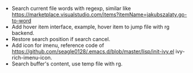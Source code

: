 * Search current file words with regexp, similar like https://marketplace.visualstudio.com/items?itemName=jakubszalaty.go-to-word
* Add hover item interface, example, hover item to jump file with rg backend.
* Restore search position if search cancel.
* Add icon for imenu, reference code of https://github.com/seagle0128/.emacs.d/blob/master/lisp/init-ivy.el ivy-rich-imenu-icon.
* Search buffer's content, use temp file with rg.

